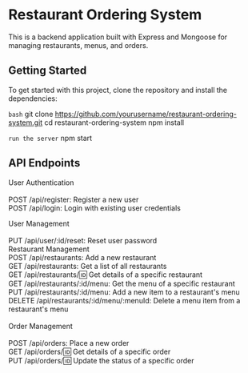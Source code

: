# Restaurant Ordering System

This is a backend application built with Express and Mongoose for managing restaurants, menus, and orders.

## Getting Started

To get started with this project, clone the repository and install the dependencies:

```bash```
git clone https://github.com/yourusername/restaurant-ordering-system.git
cd restaurant-ordering-system
npm install


```run the server```
npm start


## API Endpoints
User Authentication <br>
<br>
POST /api/register: Register a new user <br>
POST /api/login: Login with existing user credentials <br>

User Management <br>
 <br>
PUT /api/user/:id/reset: Reset user password <br>
Restaurant Management <br>
POST /api/restaurants: Add a new restaurant <br>
GET /api/restaurants: Get a list of all restaurants <br>
GET /api/restaurants/:id: Get details of a specific restaurant <br>
GET /api/restaurants/:id/menu: Get the menu of a specific restaurant <br>
PUT /api/restaurants/:id/menu: Add a new item to a restaurant's menu <br>
DELETE /api/restaurants/:id/menu/:menuId: Delete a menu item from a restaurant's menu <br>
<br>
Order Management <br>
<br>
POST /api/orders: Place a new order <br>
GET /api/orders/:id: Get details of a specific order  <br>
PUT /api/orders/:id: Update the status of a specific order <br>
